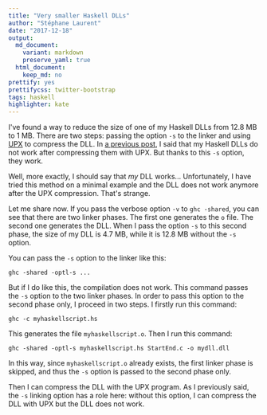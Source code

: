 ```yaml
---
title: "Very smaller Haskell DLLs"
author: "Stéphane Laurent"
date: "2017-12-18"
output:
  md_document:
    variant: markdown
    preserve_yaml: true
  html_document:
    keep_md: no
prettify: yes
prettifycss: twitter-bootstrap
tags: haskell
highlighter: kate
---
```


I've found a way to reduce the size of one of my Haskell DLLs from 12.8
MB to 1 MB. There are two steps: passing the option `-s` to the linker
and using [UPX](https://upx.github.io/) to compress the DLL. In [a
previous
post](https://laustep.github.io/stlahblog/posts/HaskellDLL.html), I said
that my Haskell DLLs do not work after compressing them with UPX. But
thanks to this `-s` option, they work.

Well, more exactly, I should say that *my* DLL works... Unfortunately, I
have tried this method on a minimal example and the DLL does not work
anymore after the UPX compression. That's strange.

Let me share now. If you pass the verbose option `-v` to `ghc -shared`,
you can see that there are two linker phases. The first one generates
the `o` file. The second one generates the DLL. When I pass the option
`-s` to this second phase, the size of my DLL is 4.7 MB, while it is
12.8 MB without the `-s` option.

You can pass the `-s` option to the linker like this:

``` {.bash}
ghc -shared -optl-s ...
```

But if I do like this, the compilation does not work. This command
passes the `-s` option to the two linker phases. In order to pass this
option to the second phase only, I proceed in two steps. I firstly run
this command:

``` {.bash}
ghc -c myhaskellscript.hs
```

This generates the file `myhaskellscript.o`. Then I run this command:

``` {.bash}
ghc -shared -optl-s myhaskellscript.hs StartEnd.c -o mydll.dll
```

In this way, since `myhaskellscript.o` already exists, the first linker
phase is skipped, and thus the `-s` option is passed to the second phase
only.

Then I can compress the DLL with the UPX program. As I previously said,
the `-s` linking option has a role here: without this option, I can
compress the DLL with UPX but the DLL does not work.
